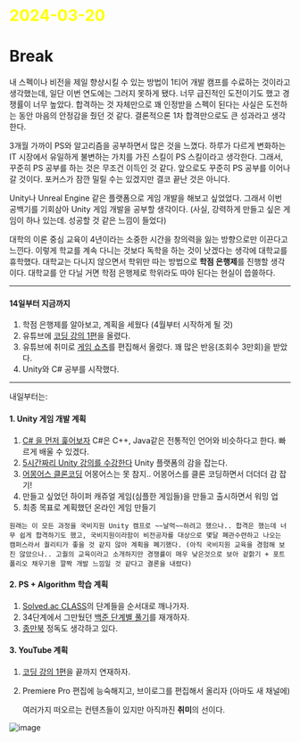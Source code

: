 # <span style="color:yellow">2024-03-20</span>

# Break
내 스펙이나 비전을 제일 향상시킬 수 있는 방법이 1티어 개발 캠프를 수료하는 것이라고 생각했는데, 일단 이번 연도에는 그러지 못하게 됐다. 너무 급진적인 도전이기도 했고 경쟁률이 너무 높았다. 합격하는 것 자체만으로 꽤 인정받을 스펙이 된다는 사실은 도전하는 동안 마음의 안정감을 줬던 것 같다. 결론적으론 1차 합격만으로도 큰 성과라고 생각한다.

3개월 가까이 PS와 알고리즘을 공부하면서 많은 것을 느꼈다. 하루가 다르게 변화하는 IT 시장에서 유일하게 불변하는 가치를 가진 스킬이 PS 스킬이라고 생각한다. 그래서, 꾸준히 PS 공부를 하는 것은 무조건 이득인 것 같다. 앞으로도 꾸준히 PS 공부를 이어나갈 것이다. 포커스가 잠깐 밀릴 수는 있겠지만 결코 끝난 것은 아니다.

Unity나 Unreal Engine 같은 플랫폼으로 게임 개발을 해보고 싶었었다. 그래서 이번 공백기를 기회삼아 Unity 게임 개발을 공부할 생각이다. (사실, 강력하게 만들고 싶은 게임이 하나 있는데. 성공할 것 같은 느낌이 들었다)

대학의 이론 중심 교육이 4년이라는 소중한 시간을 창의력을 잃는 방향으로만 이끈다고 느낀다. 이렇게 학교를 계속 다니는 것보다 독학을 하는 것이 낫겠다는 생각에 대학교를 휴학했다. 대학교는 다니지 않으면서 학위만 따는 방법으로 **학점 은행제**를 진행할 생각이다. 대학교를 안 다닐 거면 학점 은행제로 학위라도 따야 된다는 현실이 씁쓸하다.


- - -

#### 14일부터 지금까지
1. 학점 은행제를 알아보고, 계획을 세웠다 (4월부터 시작하게 될 것)
2. 유튜브에 [코딩 강의 1편](https://www.youtube.com/watch?v=HriVsY3jDdk)을 올렸다.
3. 유튜브에 취미로 [게임 쇼츠](https://www.youtube.com/shorts/m87ypzeldoM)를 편집해서 올렸다. 꽤 많은 반응(조회수 3만회)을 받았다.
5. Unity와 C# 공부를 시작했다.


- - -

내일부터는:

#### 1. Unity 게임 개발 계획
1. [C# 을 먼저 훑어보자](https://www.youtube.com/watch?v=OJM-1Usv68k&list=PLUZ5gNInsv_O7XRpaNQIC9D5uhMZmTYAf) C#은 C++, Java같은 전통적인 언어와 비슷하다고 한다. 빠르게 배울 수 있겠다.
2. [5시간짜리 Unity 강의를 수강한다](https://www.youtube.com/watch?v=rJE6bhVUNhk) Unity 플랫폼의 감을 잡는다.
3. [어몽어스 클론코딩](https://bear-u.com/course/85?event_code=9zgwAxFFSf) 어몽어스는 못 참지.. 어몽어스를 클론 코딩하면서 더더더 감 잡기!
4. 만들고 싶었던 하이퍼 캐쥬얼 게임(심플한 게임들)을 만들고 출시하면서 워밍 업
5. 최종 목표로 계획했던 온라인 게임 만들기

```
원래는 이 모든 과정을 국비지원 Unity 캠프로 ~~날먹~~하려고 했으나.. 합격은 했는데 너무 쉽게 합격하기도 했고, 국비지원이라함이 비전공자를 대상으로 몇달 폐관수련하고 나오는 캠퍼스라서 퀄리티가 좋을 것 같지 않아 계획을 폐기했다. (아직 국비지원 교육을 경험해 보진 않았으나.. 고퀄의 교육이라고 소개하지만 경쟁률이 매우 낮은것으로 보아 겉핡기 + 포트폴리오 채우기용 깔짝 개발 느낌일 것 같다고 결론을 내렸다)
```


#### 2. PS + Algorithm 학습 계획
1. [Solved.ac CLASS](https://solved.ac/en/class)의 단계들을 순서대로 깨나가자.
2. 34단계에서 그만뒀던 [백준 단계별 풀기](https://www.acmicpc.net/step)를 재개하자.
3. [종만북](https://book.algospot.com/) 정독도 생각하고 있다.


#### 3. YouTube 계획
1. [코딩 강의 1편](https://www.youtube.com/watch?v=HriVsY3jDdk)을 끝까지 연재하자.
2. Premiere Pro 편집에 능숙해지고, 브이로그를 편집해서 올리자 (아마도 새 채널에)

	여러가지 떠오르는 컨텐츠들이 있지만 아직까진 **취미**의 선이다.


![image](https://blog-api.unity.com/sites/default/files/styles/focal_crop_ratio_3_1/public/2023-08/09-2023_Blog_Hero-image_Penguin_Option-3%20%281230x410%29.png?imwidth=3840&h=198f7df9&itok=O3inWEvG)
